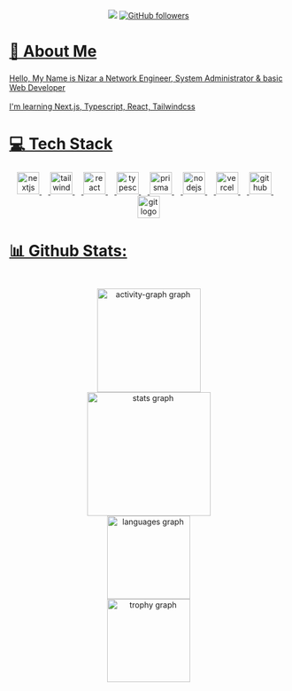 <br clear="both">

<div align="center">
  <img src="https://visitor-badge.laobi.icu/badge?page_id=nd0p.nd0p&right_color=green&left_text=Profiles%20views"  />
  <a href="https://github.com/nd0p?tab=followers">
    <img alt="GitHub followers" src="https://img.shields.io/github/followers/nd0p?color=green&logo=github">
</div>

###

<h1 align="left">💫  About Me</h1>

###

<p align="left">Hello, My Name is Nizar a Network Engineer, System Administrator & basic Web Developer<br><br>I'm learning Next.js, Typescript, React, Tailwindcss</p>

###

<h1 align="left">💻 Tech Stack</h1>

###

<div align="center">
  <img src="https://cdn.jsdelivr.net/gh/devicons/devicon/icons/nextjs/nextjs-original.svg" height="40" alt="nextjs logo"  />
  <img width="12" />
  <img src="https://cdn.simpleicons.org/tailwindcss/06B6D4" height="40" alt="tailwindcss logo"  />
  <img width="12" />
  <img src="https://cdn.jsdelivr.net/gh/devicons/devicon/icons/react/react-original.svg" height="40" alt="react logo"  />
  <img width="12" />
  <img src="https://cdn.jsdelivr.net/gh/devicons/devicon/icons/typescript/typescript-original.svg" height="40" alt="typescript logo"  />
  <img width="12" />
  <img src="https://skillicons.dev/icons?i=prisma" height="40" alt="prisma logo"  />
  <img width="12" />
  <img src="https://skillicons.dev/icons?i=nodejs" height="40" alt="nodejs logo"  />
  <img width="12" />
  <img src="https://skillicons.dev/icons?i=vercel" height="40" alt="vercel logo"  />
  <img width="12" />
  <img src="https://skillicons.dev/icons?i=github" height="40" alt="github logo"  />
  <img width="12" />
  <img src="https://cdn.jsdelivr.net/gh/devicons/devicon/icons/git/git-original.svg" height="40" alt="git logo"  />
</div>

###

<h1 align="left">📊   Github Stats:</h1>

###

<br clear="both">

<div align="center">
  <img src="https://github-readme-activity-graph.vercel.app/graph?username=nd0p&custom_title=Contribution%20Graph&theme=tokyo-night&area=true&hide_border=true&hide_title=false" height="187" alt="activity-graph graph" /> <br>
  <img src="https://github-readme-stats.vercel.app/api?username=nd0p&hide_title=false&hide_rank=false&show_icons=true&include_all_commits=true&count_private=true&disable_animations=false&theme=tokyonight&locale=en&hide_border=false&order=1&custom_title=My%20Github%20Stats" height="223" alt="stats graph" /> <br>
  <img src="https://github-readme-stats.vercel.app/api/top-langs?username=nd0p&locale=en&hide_title=false&layout=compact&card_width=320&langs_count=5&theme=tokyonight&hide_border=false&order=2" height="150" alt="languages graph" /> <br>
  <img src="https://github-profile-trophy.vercel.app?username=nd0p&theme=tokyonight&column=8&row=100&no-frame=true&no-bg=false&margin-w=6" height="150" alt="trophy graph"  />
</div>

###
